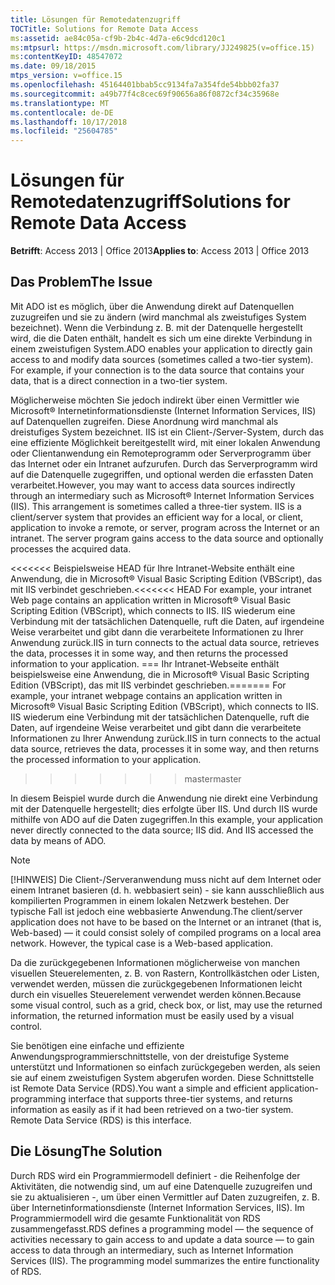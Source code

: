 ```yaml
---
title: Lösungen für Remotedatenzugriff
TOCTitle: Solutions for Remote Data Access
ms:assetid: ae84c05a-cf9b-2b4c-4d7a-e6c9dcd120c1
ms:mtpsurl: https://msdn.microsoft.com/library/JJ249825(v=office.15)
ms:contentKeyID: 48547072
ms.date: 09/18/2015
mtps_version: v=office.15
ms.openlocfilehash: 45164401bbab5cc9134fa7a354fde54bbb02fa37
ms.sourcegitcommit: a49b77f4c8cec69f90656a86f0872cf34c35968e
ms.translationtype: MT
ms.contentlocale: de-DE
ms.lasthandoff: 10/17/2018
ms.locfileid: "25604785"
---
```

# <a name="solutions-for-remote-data-access"></a><span data-ttu-id="b3c68-102">Lösungen für Remotedatenzugriff</span><span class="sxs-lookup"><span data-stu-id="b3c68-102">Solutions for Remote Data Access</span></span>


<span data-ttu-id="b3c68-103">**Betrifft**: Access 2013 | Office 2013</span><span class="sxs-lookup"><span data-stu-id="b3c68-103">**Applies to**: Access 2013 | Office 2013</span></span>

## <a name="the-issue"></a><span data-ttu-id="b3c68-104">Das Problem</span><span class="sxs-lookup"><span data-stu-id="b3c68-104">The Issue</span></span>

<span data-ttu-id="b3c68-p101">Mit ADO ist es möglich, über die Anwendung direkt auf Datenquellen zuzugreifen und sie zu ändern (wird manchmal als zweistufiges System bezeichnet). Wenn die Verbindung z. B. mit der Datenquelle hergestellt wird, die die Daten enthält, handelt es sich um eine direkte Verbindung in einem zweistufigen System.</span><span class="sxs-lookup"><span data-stu-id="b3c68-p101">ADO enables your application to directly gain access to and modify data sources (sometimes called a two-tier system). For example, if your connection is to the data source that contains your data, that is a direct connection in a two-tier system.</span></span>

<span data-ttu-id="b3c68-p102">Möglicherweise möchten Sie jedoch indirekt über einen Vermittler wie Microsoft® Internetinformationsdienste (Internet Information Services, IIS) auf Datenquellen zugreifen. Diese Anordnung wird manchmal als dreistufiges System bezeichnet. IIS ist ein Client-/Server-System, durch das eine effiziente Möglichkeit bereitgestellt wird, mit einer lokalen Anwendung oder Clientanwendung ein Remoteprogramm oder Serverprogramm über das Internet oder ein Intranet aufzurufen. Durch das Serverprogramm wird auf die Datenquelle zugegriffen, und optional werden die erfassten Daten verarbeitet.</span><span class="sxs-lookup"><span data-stu-id="b3c68-p102">However, you may want to access data sources indirectly through an intermediary such as Microsoft® Internet Information Services (IIS). This arrangement is sometimes called a three-tier system. IIS is a client/server system that provides an efficient way for a local, or client, application to invoke a remote, or server, program across the Internet or an intranet. The server program gains access to the data source and optionally processes the acquired data.</span></span>

<span data-ttu-id="b3c68-111"><<<<<<< Beispielsweise HEAD für Ihre Intranet-Website enthält eine Anwendung, die in Microsoft® Visual Basic Scripting Edition (VBScript), das mit IIS verbindet geschrieben.</span><span class="sxs-lookup"><span data-stu-id="b3c68-111"><<<<<<< HEAD For example, your intranet Web page contains an application written in Microsoft® Visual Basic Scripting Edition (VBScript), which connects to IIS.</span></span> <span data-ttu-id="b3c68-112">IIS wiederum eine Verbindung mit der tatsächlichen Datenquelle, ruft die Daten, auf irgendeine Weise verarbeitet und gibt dann die verarbeitete Informationen zu Ihrer Anwendung zurück.</span><span class="sxs-lookup"><span data-stu-id="b3c68-112">IIS in turn connects to the actual data source, retrieves the data, processes it in some way, and then returns the processed information to your application.</span></span>
<span data-ttu-id="b3c68-113">=== Ihr Intranet-Webseite enthält beispielsweise eine Anwendung, die in Microsoft® Visual Basic Scripting Edition (VBScript), das mit IIS verbindet geschrieben.</span><span class="sxs-lookup"><span data-stu-id="b3c68-113">======= For example, your intranet webpage contains an application written in Microsoft® Visual Basic Scripting Edition (VBScript), which connects to IIS.</span></span> <span data-ttu-id="b3c68-114">IIS wiederum eine Verbindung mit der tatsächlichen Datenquelle, ruft die Daten, auf irgendeine Weise verarbeitet und gibt dann die verarbeitete Informationen zu Ihrer Anwendung zurück.</span><span class="sxs-lookup"><span data-stu-id="b3c68-114">IIS in turn connects to the actual data source, retrieves the data, processes it in some way, and then returns the processed information to your application.</span></span>
>>>>>>> <span data-ttu-id="b3c68-115">master</span><span class="sxs-lookup"><span data-stu-id="b3c68-115">master</span></span>

<span data-ttu-id="b3c68-p104">In diesem Beispiel wurde durch die Anwendung nie direkt eine Verbindung mit der Datenquelle hergestellt; dies erfolgte über IIS. Und durch IIS wurde mithilfe von ADO auf die Daten zugegriffen.</span><span class="sxs-lookup"><span data-stu-id="b3c68-p104">In this example, your application never directly connected to the data source; IIS did. And IIS accessed the data by means of ADO.</span></span>


> [!NOTE]
> <P><span data-ttu-id="b3c68-p105">[!HINWEIS] Die Client-/Serveranwendung muss nicht auf dem Internet oder einem Intranet basieren (d. h. webbasiert sein) - sie kann ausschließlich aus kompilierten Programmen in einem lokalen Netzwerk bestehen. Der typische Fall ist jedoch eine webbasierte Anwendung.</span><span class="sxs-lookup"><span data-stu-id="b3c68-p105">The client/server application does not have to be based on the Internet or an intranet (that is, Web-based) — it could consist solely of compiled programs on a local area network. However, the typical case is a Web-based application.</span></span></P>



<span data-ttu-id="b3c68-120">Da die zurückgegebenen Informationen möglicherweise von manchen visuellen Steuerelementen, z. B. von Rastern, Kontrollkästchen oder Listen, verwendet werden, müssen die zurückgegebenen Informationen leicht durch ein visuelles Steuerelement verwendet werden können.</span><span class="sxs-lookup"><span data-stu-id="b3c68-120">Because some visual control, such as a grid, check box, or list, may use the returned information, the returned information must be easily used by a visual control.</span></span>

<span data-ttu-id="b3c68-p106">Sie benötigen eine einfache und effiziente Anwendungsprogrammierschnittstelle, von der dreistufige Systeme unterstützt und Informationen so einfach zurückgegeben werden, als seien sie auf einem zweistufigen System abgerufen worden. Diese Schnittstelle ist Remote Data Service (RDS).</span><span class="sxs-lookup"><span data-stu-id="b3c68-p106">You want a simple and efficient application-programming interface that supports three-tier systems, and returns information as easily as if it had been retrieved on a two-tier system. Remote Data Service (RDS) is this interface.</span></span>

## <a name="the-solution"></a><span data-ttu-id="b3c68-123">Die Lösung</span><span class="sxs-lookup"><span data-stu-id="b3c68-123">The Solution</span></span>

<span data-ttu-id="b3c68-p107">Durch RDS wird ein Programmiermodell definiert - die Reihenfolge der Aktivitäten, die notwendig sind, um auf eine Datenquelle zuzugreifen und sie zu aktualisieren -, um über einen Vermittler auf Daten zuzugreifen, z. B. über Internetinformationsdienste (Internet Information Services, IIS). Im Programmiermodell wird die gesamte Funktionalität von RDS zusammengefasst.</span><span class="sxs-lookup"><span data-stu-id="b3c68-p107">RDS defines a programming model — the sequence of activities necessary to gain access to and update a data source — to gain access to data through an intermediary, such as Internet Information Services (IIS). The programming model summarizes the entire functionality of RDS.</span></span>

